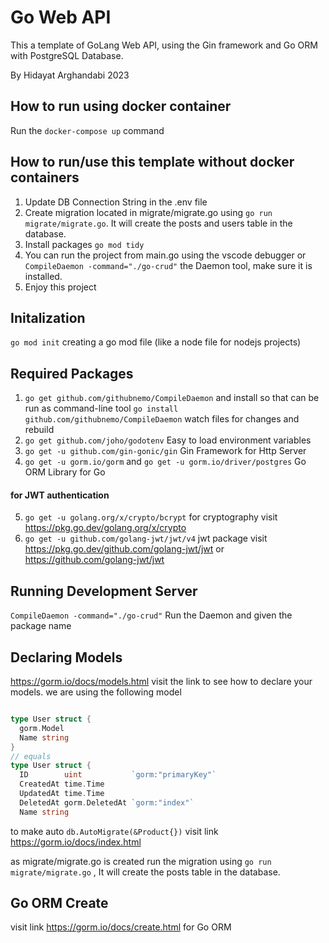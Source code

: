 # Go Web API

This a template of GoLang Web API, using the Gin framework and Go ORM with PostgreSQL Database.

By Hidayat Arghandabi 2023

## How to run using docker container

Run the `docker-compose up` command

## How to run/use this template without docker containers

1. Update DB Connection String in the .env file
2. Create migration located in migrate/migrate.go using `go run migrate/migrate.go`. It will create the posts and users table in the database.
3. Install packages `go mod tidy`
4. You can run the project from main.go using the vscode debugger or `CompileDaemon -command="./go-crud"` the Daemon tool, make sure it is installed.
5. Enjoy this project

## Initalization

`go mod init` creating a go mod file (like a node file for nodejs projects)

## Required Packages

1.  `go get github.com/githubnemo/CompileDaemon` and install so that can be run as command-line tool `go install github.com/githubnemo/CompileDaemon` watch files for changes and rebuild
2.  `go get github.com/joho/godotenv` Easy to load environment variables
3.  `go get -u github.com/gin-gonic/gin` Gin Framework for Http Server
4.  `go get -u gorm.io/gorm` and `go get -u gorm.io/driver/postgres` Go ORM Library for Go

#### for JWT authentication

5. `go get -u golang.org/x/crypto/bcrypt` for cryptography visit https://pkg.go.dev/golang.org/x/crypto
6. `go get -u github.com/golang-jwt/jwt/v4` jwt package visit https://pkg.go.dev/github.com/golang-jwt/jwt or https://github.com/golang-jwt/jwt

## Running Development Server

`CompileDaemon -command="./go-crud"` Run the Daemon and given the package name

## Declaring Models

https://gorm.io/docs/models.html visit the link to see how to declare your models.
we are using the following model

```go

type User struct {
  gorm.Model
  Name string
}
// equals
type User struct {
  ID        uint           `gorm:"primaryKey"`
  CreatedAt time.Time
  UpdatedAt time.Time
  DeletedAt gorm.DeletedAt `gorm:"index"`
  Name string
```

to make auto `db.AutoMigrate(&Product{})` visit link https://gorm.io/docs/index.html

as migrate/migrate.go is created run the migration using
`go run migrate/migrate.go` , It will create the posts table in the database.

## Go ORM Create

visit link https://gorm.io/docs/create.html for Go ORM
